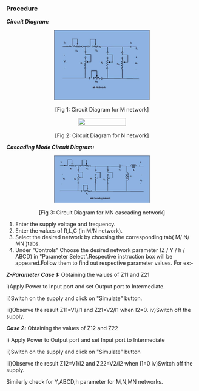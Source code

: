 ### Procedure
***Circuit Diagram:***

<div align="center">
<img alt="" src="images/tp 7(1).jpg" style="width:50%; height:50%;">
	
[Fig 1: Circuit Diagram for M network]
</div>

<div align="center">
<img alt="" src="images/tp8.jpg" style="width:50%; height:50%;">
	
[Fig 2: Circuit Diagram for N network]
</div>

***Cascading Mode Circuit Diagram:***

<div align="center">
<img alt="" src="images/tp 9.JPG" style="width:50%; height:50%;">
	
[Fig 3: Circuit Diagram for MN cascading network]
</div>

1. Enter the supply voltage and frequency.
2. Enter the values of R,L,C (in M/N network).
3. Select the desired network by choosing the corresponding tab( M/ N/ MN )tabs.
4. Under "Controls" Choose the desired network parameter (Z / Y / h / ABCD) in "Parameter Select".Respective instruction box will be appeared.Follow them to find out respective parameter values. For ex:-

***Z-Parameter***
***Case 1:*** Obtaining the values of Z11 and Z21

i)Apply Power to Input port and set Output port to Intermediate.

ii)Switch on the supply and click on "Simulate" button.

iii)Observe the result Z11=V1/I1 and Z21=V2/I1 when I2=0. iv)Switch off the supply.

***Case 2:*** Obtaining the values of Z12 and Z22

i) Apply Power to Output port and set Input port to Intermediate

ii)Switch on the supply and click on "Simulate" button

iii)Observe the result Z12=V1/I2 and Z22=V2/I2 when I1=0 iv)Switch off the supply.
								
Similerly check for Y,ABCD,h parameter for M,N,MN networks.

<script id="MathJax-script" async src="https://cdn.jsdelivr.net/npm/mathjax@3/es5/tex-mml-chtml.js"></script>
	
